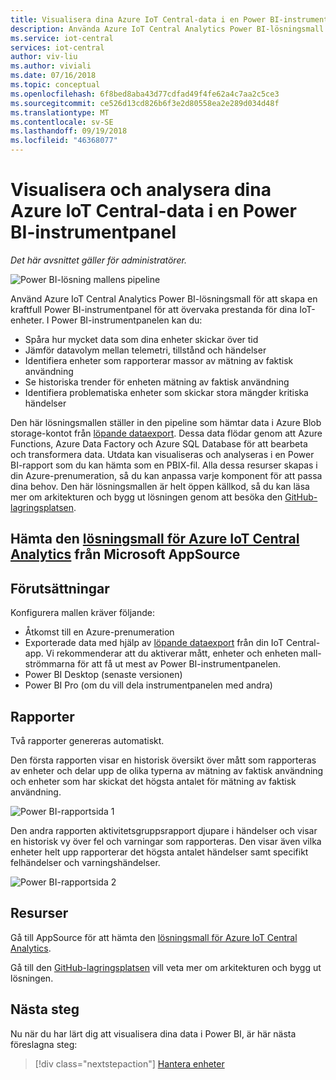 ```yaml
---
title: Visualisera dina Azure IoT Central-data i en Power BI-instrumentpanel | Microsoft Docs
description: Använda Azure IoT Central Analytics Power BI-lösningsmall för att visualisera och analysera IoT Central-data.
ms.service: iot-central
services: iot-central
author: viv-liu
ms.author: viviali
ms.date: 07/16/2018
ms.topic: conceptual
ms.openlocfilehash: 6f8bed8aba43d77cdfad49f4fe62a4c7aa2c5ce3
ms.sourcegitcommit: ce526d13cd826b6f3e2d80558ea2e289d034d48f
ms.translationtype: MT
ms.contentlocale: sv-SE
ms.lasthandoff: 09/19/2018
ms.locfileid: "46368077"
---
```

# <a name="visualize-and-analyze-your-azure-iot-central-data-in-a-power-bi-dashboard"></a>Visualisera och analysera dina Azure IoT Central-data i en Power BI-instrumentpanel

*Det här avsnittet gäller för administratörer.*

![Power BI-lösning mallens pipeline](media/howto-connect-powerbi/iot-continuous-data-export.png)

Använd Azure IoT Central Analytics Power BI-lösningsmall för att skapa en kraftfull Power BI-instrumentpanel för att övervaka prestanda för dina IoT-enheter. I Power BI-instrumentpanelen kan du:
- Spåra hur mycket data som dina enheter skickar över tid
- Jämför datavolym mellan telemetri, tillstånd och händelser
- Identifiera enheter som rapporterar massor av mätning av faktisk användning
- Se historiska trender för enheten mätning av faktisk användning
- Identifiera problematiska enheter som skickar stora mängder kritiska händelser

Den här lösningsmallen ställer in den pipeline som hämtar data i Azure Blob storage-kontot från [löpande dataexport](howto-export-data.md). Dessa data flödar genom att Azure Functions, Azure Data Factory och Azure SQL Database för att bearbeta och transformera data. Utdata kan visualiseras och analyseras i en Power BI-rapport som du kan hämta som en PBIX-fil. Alla dessa resurser skapas i din Azure-prenumeration, så du kan anpassa varje komponent för att passa dina behov. Den här lösningsmallen är helt öppen källkod, så du kan läsa mer om arkitekturen och bygg ut lösningen genom att besöka den [GitHub-lagringsplatsen](https://aka.ms/iotcentralgithubpowerbisolutiontemplate).

## <a name="get-the-azure-iot-central-analytics-solution-templatehttpsakamsiotcentralpowerbisolutiontemplate-from-microsoft-appsource"></a>Hämta den [lösningsmall för Azure IoT Central Analytics](https://aka.ms/iotcentralpowerbisolutiontemplate) från Microsoft AppSource

## <a name="prerequisites"></a>Förutsättningar
Konfigurera mallen kräver följande:
- Åtkomst till en Azure-prenumeration
- Exporterade data med hjälp av [löpande dataexport](howto-export-data.md) från din IoT Central-app. Vi rekommenderar att du aktiverar mått, enheter och enheten mall-strömmarna för att få ut mest av Power BI-instrumentpanelen.
- Power BI Desktop (senaste versionen)
- Power BI Pro (om du vill dela instrumentpanelen med andra)

## <a name="reports"></a>Rapporter

Två rapporter genereras automatiskt. 

Den första rapporten visar en historisk översikt över mått som rapporteras av enheter och delar upp de olika typerna av mätning av faktisk användning och enheter som har skickat det högsta antalet för mätning av faktisk användning.

![Power BI-rapportsida 1](media/howto-connect-powerbi/template-page1-hasdata.PNG)

Den andra rapporten aktivitetsgruppsrapport djupare i händelser och visar en historisk vy över fel och varningar som rapporteras. Den visar även vilka enheter helt upp rapporterar det högsta antalet händelser samt specifikt felhändelser och varningshändelser.

![Power BI-rapportsida 2](media/howto-connect-powerbi/template-page2-hasdata.PNG)

## <a name="resources"></a>Resurser

Gå till AppSource för att hämta den [lösningsmall för Azure IoT Central Analytics](https://aka.ms/iotcentralpowerbisolutiontemplate).

Gå till den [GitHub-lagringsplatsen](https://aka.ms/iotcentralgithubpowerbisolutiontemplate) vill veta mer om arkitekturen och bygg ut lösningen.

## <a name="next-steps"></a>Nästa steg

Nu när du har lärt dig att visualisera dina data i Power BI, är här nästa föreslagna steg:

> [!div class="nextstepaction"]
> [Hantera enheter](howto-manage-devices.md)
